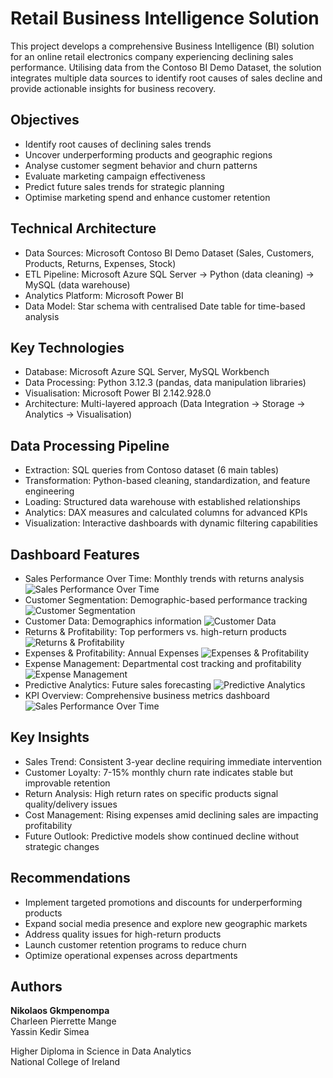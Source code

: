 # Retail Business Intelligence Solution

This project develops a comprehensive Business Intelligence (BI) solution for an online retail electronics company experiencing declining sales performance. Utilising data from the Contoso BI Demo Dataset, the solution integrates multiple data sources to identify root causes of sales decline and provide actionable insights for business recovery.

## Objectives  

- Identify root causes of declining sales trends
- Uncover underperforming products and geographic regions
- Analyse customer segment behavior and churn patterns
- Evaluate marketing campaign effectiveness
- Predict future sales trends for strategic planning
- Optimise marketing spend and enhance customer retention

## Technical Architecture

- Data Sources: Microsoft Contoso BI Demo Dataset (Sales, Customers, Products, Returns, Expenses, Stock)
- ETL Pipeline: Microsoft Azure SQL Server → Python (data cleaning) → MySQL (data warehouse)
- Analytics Platform: Microsoft Power BI
- Data Model: Star schema with centralised Date table for time-based analysis

## Key Technologies

- Database: Microsoft Azure SQL Server, MySQL Workbench
- Data Processing: Python 3.12.3 (pandas, data manipulation libraries)
- Visualisation: Microsoft Power BI 2.142.928.0
- Architecture: Multi-layered approach (Data Integration → Storage → Analytics → Visualisation)

## Data Processing Pipeline

- Extraction: SQL queries from Contoso dataset (6 main tables)
- Transformation: Python-based cleaning, standardization, and feature engineering
- Loading: Structured data warehouse with established relationships
- Analytics: DAX measures and calculated columns for advanced KPIs
- Visualization: Interactive dashboards with dynamic filtering capabilities

## Dashboard Features

- Sales Performance Over Time: Monthly trends with returns analysis
![Sales Performance Over Time](images/dashboard_1_sales_performance_time.png)
- Customer Segmentation: Demographic-based performance tracking
![Customer Segmentation](images/dashboard_2_sales_performance_customer.png)
- Customer Data: Demographics information
![Customer Data](images/dashboard_3_customer_info.png)
- Returns & Profitability: Top performers vs. high-return products
![Returns & Profitability](images/dashboard_4_returns_profit.png)
- Expenses & Profitability: Annual Expenses 
![Expenses & Profitability](images/dashboard_5_expenses_profit.png)
- Expense Management: Departmental cost tracking and profitability
![Expense Management](images/dashboard_6_departments.png)
- Predictive Analytics: Future sales forecasting
![Predictive Analytics](images/dashboard_7_predictive.png)
- KPI Overview: Comprehensive business metrics dashboard
![Sales Performance Over Time](images/dashboard_8_performance_overview.png)

## Key Insights

- Sales Trend: Consistent 3-year decline requiring immediate intervention
- Customer Loyalty: 7-15% monthly churn rate indicates stable but improvable retention
- Return Analysis: High return rates on specific products signal quality/delivery issues
- Cost Management: Rising expenses amid declining sales are impacting profitability
- Future Outlook: Predictive models show continued decline without strategic changes

## Recommendations

- Implement targeted promotions and discounts for underperforming products
- Expand social media presence and explore new geographic markets
- Address quality issues for high-return products
- Launch customer retention programs to reduce churn
- Optimize operational expenses across departments

## Authors

**Nikolaos Gkmpenompa**  
Charleen Pierrette Mange  
Yassin Kedir Simea  

Higher Diploma in Science in Data Analytics  
National College of Ireland
